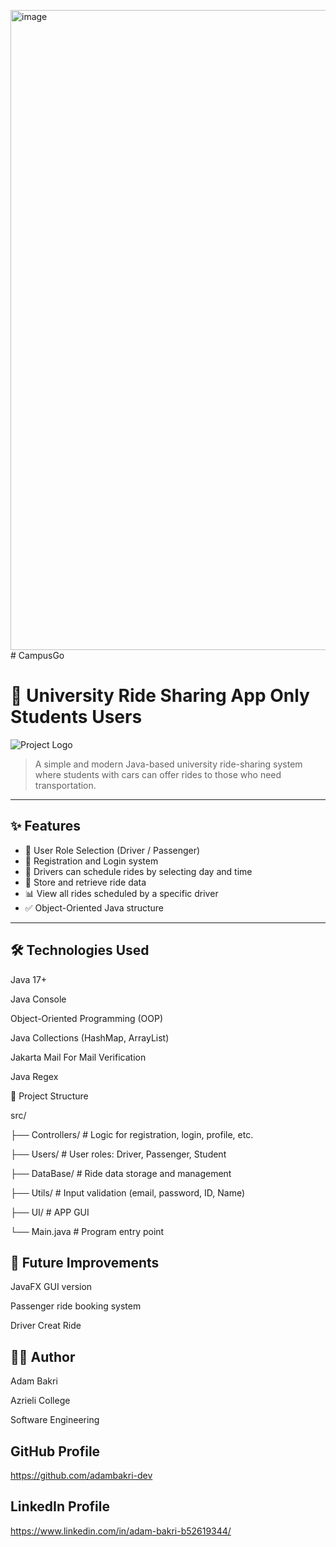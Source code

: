 <img width="1024" height="1024" alt="image" src="https://github.com/user-attachments/assets/6edb7bda-655a-4173-bdc5-94d78deae52d" /># CampusGo
# 🚗 University Ride Sharing App Only Students Users

![Project Logo]([https://sdmntprpolandcentral.oaiusercontent.com/files/00000000-6b30-620a-9b45-95093a68dae1/raw?se=2025-05-21T14%3A22%3A19Z&sp=r&sv=2024-08-04&sr=b&scid=81eb7117-193f-559f-bd7c-89482c2ba5fa&skoid=71e8fa5c-90a9-4c17-827b-14c3005164d6&sktid=a48cca56-e6da-484e-a814-9c849652bcb3&skt=2025-05-20T22%3A54%3A10Z&ske=2025-05-21T22%3A54%3A10Z&sks=b&skv=2024-08-04&sig=Dhdm2aD9VwFJUbe61XLNVj74VU8LzW1iZp4GUhQLA4w%3D](https://chatgpt.com/s/m_687a7f31d35c8191aec20bc081473560))

> A simple and modern Java-based university ride-sharing system where students with cars can offer rides to those who need transportation.  

---

## ✨ Features

- 👤 User Role Selection (Driver / Passenger)
- 📝 Registration and Login system
- 📅 Drivers can schedule rides by selecting day and time
- 📍 Store and retrieve ride data
- 📊 View all rides scheduled by a specific driver
- ✅ Object-Oriented Java structure

---


## 🛠 Technologies Used
Java 17+

Java Console

Object-Oriented Programming (OOP)

Java Collections (HashMap, ArrayList)

Jakarta Mail For Mail Verification

Java Regex



📁 Project Structure

src/

├── Controllers/       # Logic for registration, login, profile, etc.

├── Users/             # User roles: Driver, Passenger, Student

├── DataBase/          # Ride data storage and management

├── Utils/             # Input validation (email, password, ID, Name)

├── UI/                # APP GUI

└── Main.java          # Program entry point

## 📌 Future Improvements

JavaFX GUI version

Passenger ride booking system

Driver Creat Ride 

## 👨‍💻 Author
Adam Bakri

Azrieli College

Software Engineering

## GitHub Profile
https://github.com/adambakri-dev
## LinkedIn Profile
https://www.linkedin.com/in/adam-bakri-b52619344/
